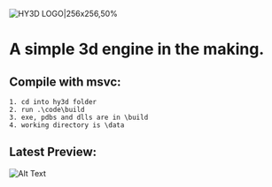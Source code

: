 ![HY3D LOGO|256x256,50%](data/hy3d.ico)

# A simple 3d engine in the making. 

## Compile with msvc:
    
    1. cd into hy3d folder
    2. run .\code\build 
    3. exe, pdbs and dlls are in \build
    4. working directory is \data

## Latest Preview:
![Alt Text](previews/6_280221.gif "Preview gif")